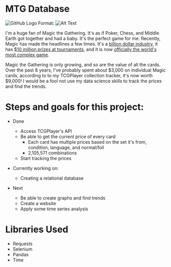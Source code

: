 # MTG Database

![GitHub Logo](/images/logo.png)
Format: ![Alt Text](url)


I'm a huge fan of Magic the Gathering.  It's as if Poker, Chess, and Middle Earth got together and had a baby.  It's the perfect game for me.
Recently, Magic has made the headlines a few times.  It's a [billion dollar industry](https://www.bworldonline.com/move-over-monopoly-hasbros-next-big-growth-engine-is-magic-playing-cards/), it has [$10 million prizes at tournaments](https://www.theverge.com/2018/12/6/18128822/magic-mtg-gathering-esports-pro-league-prizes-game-awards-2018), and it is now [officially the world's most complex game](https://www.technologyreview.com/s/613489/magic-the-gathering-is-officially-the-worlds-most-complex-game/).


Magic the Gathering is only growing, and so are the value of all the cards.  Over the past 8 years, I've probably spent about $3,000 on individual Magic cards, according to to my TCGPlayer collection tracker, it's now worth $9,000!  I would be a fool not use my data science skills to track the prices and find the trends.


# Steps and goals for this project:
  * Done
     * Access TCGPlayer's API
     * Be able to get the current price of every card
       * Each card has multiple prices based on the set it's from, condition, language, and normal/foil
       * 2,105,571 combinations
     * Start tracking the prices
 
  * Currently working on:
     * Creating a relational database
  
  * Next
    * Be able to create graphs and find trends
    * Create a website
    * Apply some time series analysis


# Libraries Used
* Requests
* Selenium
* Pandas
* Time

